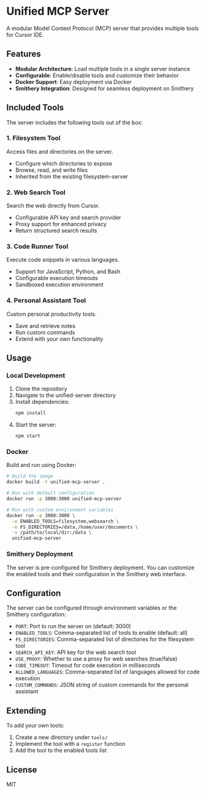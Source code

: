 # Unified MCP Server

A modular Model Context Protocol (MCP) server that provides multiple tools for Cursor IDE.

## Features

- **Modular Architecture**: Load multiple tools in a single server instance
- **Configurable**: Enable/disable tools and customize their behavior
- **Docker Support**: Easy deployment via Docker
- **Smithery Integration**: Designed for seamless deployment on Smithery

## Included Tools

The server includes the following tools out of the box:

### 1. Filesystem Tool

Access files and directories on the server.

- Configure which directories to expose
- Browse, read, and write files
- Inherited from the existing filesystem-server

### 2. Web Search Tool

Search the web directly from Cursor.

- Configurable API key and search provider
- Proxy support for enhanced privacy
- Return structured search results

### 3. Code Runner Tool

Execute code snippets in various languages.

- Support for JavaScript, Python, and Bash
- Configurable execution timeouts
- Sandboxed execution environment

### 4. Personal Assistant Tool

Custom personal productivity tools.

- Save and retrieve notes
- Run custom commands
- Extend with your own functionality

## Usage

### Local Development

1. Clone the repository
2. Navigate to the unified-server directory
3. Install dependencies:
   ```bash
   npm install
   ```
4. Start the server:
   ```bash
   npm start
   ```

### Docker

Build and run using Docker:

```bash
# Build the image
docker build -t unified-mcp-server .

# Run with default configuration
docker run -p 3000:3000 unified-mcp-server

# Run with custom environment variables
docker run -p 3000:3000 \
  -e ENABLED_TOOLS=filesystem,websearch \
  -e FS_DIRECTORIES=/data,/home/user/documents \
  -v /path/to/local/dir:/data \
  unified-mcp-server
```

### Smithery Deployment

The server is pre-configured for Smithery deployment. You can customize the enabled tools and their configuration in the Smithery web interface.

## Configuration

The server can be configured through environment variables or the Smithery configuration:

- `PORT`: Port to run the server on (default: 3000)
- `ENABLED_TOOLS`: Comma-separated list of tools to enable (default: all)
- `FS_DIRECTORIES`: Comma-separated list of directories for the filesystem tool
- `SEARCH_API_KEY`: API key for the web search tool
- `USE_PROXY`: Whether to use a proxy for web searches (true/false)
- `CODE_TIMEOUT`: Timeout for code execution in milliseconds
- `ALLOWED_LANGUAGES`: Comma-separated list of languages allowed for code execution
- `CUSTOM_COMMANDS`: JSON string of custom commands for the personal assistant

## Extending

To add your own tools:

1. Create a new directory under `tools/`
2. Implement the tool with a `register` function
3. Add the tool to the enabled tools list

## License

MIT
